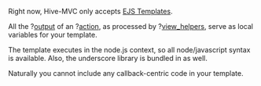 Right now, Hive-MVC only accepts [EJS Templates](https://github.com/visionmedia/ejs). 

All the ?[output](output) of an ?[action](actions), as processed by ?[view_helpers](view_helpers), serve as local variables for your template.

The template executes in the node.js context, so all node/javascript syntax is available. Also, the underscore library is bundled in as well. 

Naturally you cannot include any callback-centric code in your template.